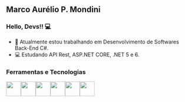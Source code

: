## Marco Aurélio P. Mondini
### Hello, Devs!! 💻

- 🔭 Atualmente estou trabalhando em Desenvolvimento de Softwares Back-End C#.
- 💻 Estudando API Rest, ASP.NET CORE, .NET 5 e 6.

### Ferramentas e Tecnologias
<img src="https://cdn.jsdelivr.net/gh/devicons/devicon/icons/git/git-original.svg" width="40" height="40" background-color=white/><img src="https://cdn.jsdelivr.net/gh/devicons/devicon/icons/csharp/csharp-original.svg" width="40" height="40"/><img src="https://cdn.jsdelivr.net/gh/devicons/devicon/icons/dotnetcore/dotnetcore-plain.svg" width="40" height="40"/><img src="https://cdn.jsdelivr.net/gh/devicons/devicon/icons/dot-net/dot-net-plain-wordmark.svg" width="40" height="40"/><img src="https://cdn.jsdelivr.net/gh/devicons/devicon/icons/microsoftsqlserver/microsoftsqlserver-plain-wordmark.svg" width="40" height="40"/><img src="https://cdn.jsdelivr.net/gh/devicons/devicon/icons/visualstudio/visualstudio-plain-wordmark.svg" width="40" height="40"/>

